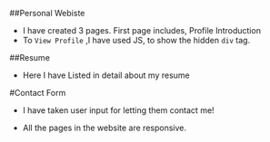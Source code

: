 ##Personal Webiste

* I have created 3 pages. First page includes, Profile Introduction
* To `View Profile` ,I have used JS, to show the hidden `div` tag.

##Resume
* Here I have Listed in detail about my resume

#Contact Form
* I have taken user input for letting them contact me!


* All the pages in the website are responsive.


